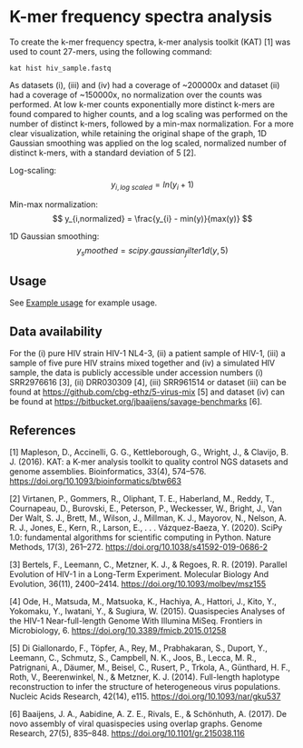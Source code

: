 # K-mer frequency spectra analysis

To create the k-mer frequency spectra, k-mer analysis toolkit (KAT) [1] was used to count 27-mers, using the following command:

```
kat hist hiv_sample.fastq
```

As datasets (i), (iii) and (iv) had  a coverage of ~200000x and dataset (ii) had a coverage of ~150000x, no normalization over the counts was performed. At low k-mer counts exponentially more distinct k-mers are found compared to higher counts, and a log scaling was performed on the number of distinct k-mers, followed by a min-max normalization. For a more clear visualization, while retaining the original shape of the graph, 1D Gaussian smoothing was applied on the log scaled, normalized number of distinct k-mers, with a standard deviation of 5 [2].

Log-scaling:
$$ y_{i,log\ scaled} = ln(y_i+1) $$

Min-max normalization:
$$ y_{i,normalized} = \frac{y_{i} - min(y)}{max(y)} $$

1D Gaussian smoothing:
$$ y_smoothed = scipy.gaussian_filter1d(y, 5) $$


## Usage
See [Example usage](src/example.ipynb) for example usage.

## Data availability
For the (i) pure HIV strain HIV-1 NL4-3, (ii) a patient sample of HIV-1, (iii) a sample of five pure HIV strains mixed together and (iv) a simulated HIV sample, the data is publicly accessible under accession numbers (i) SRR2976616 [3], (ii) DRR030309 [4], (iii) SRR961514 or dataset (iii) can be found at https://github.com/cbg-ethz/5-virus-mix [5] and dataset (iv) can be found at https://bitbucket.org/jbaaijens/savage-benchmarks [6].

## References
[1] Mapleson, D., Accinelli, G. G., Kettleborough, G., Wright, J., & Clavijo, B. J. (2016). KAT: a K-mer analysis toolkit to quality control NGS datasets and genome assemblies. Bioinformatics, 33(4), 574–576. https://doi.org/10.1093/bioinformatics/btw663

[2] Virtanen, P., Gommers, R., Oliphant, T. E., Haberland, M., Reddy, T., Cournapeau, D., Burovski, E., Peterson, P., Weckesser, W., Bright, J., Van Der Walt, S. J., Brett, M., Wilson, J., Millman, K. J., Mayorov, N., Nelson, A. R. J., Jones, E., Kern, R., Larson, E., . . . Vázquez-Baeza, Y. (2020). SciPy 1.0: fundamental algorithms for scientific computing in Python. Nature Methods, 17(3), 261–272. https://doi.org/10.1038/s41592-019-0686-2

[3] Bertels, F., Leemann, C., Metzner, K. J., & Regoes, R. R. (2019). Parallel Evolution of HIV-1 in a Long-Term Experiment. Molecular Biology And Evolution, 36(11), 2400–2414. https://doi.org/10.1093/molbev/msz155

[4] Ode, H., Matsuda, M., Matsuoka, K., Hachiya, A., Hattori, J., Kito, Y., Yokomaku, Y., Iwatani, Y., & Sugiura, W. (2015). Quasispecies Analyses of the HIV-1 Near-full-length Genome With Illumina MiSeq. Frontiers in Microbiology, 6. https://doi.org/10.3389/fmicb.2015.01258

[5] Di Giallonardo, F., Töpfer, A., Rey, M., Prabhakaran, S., Duport, Y., Leemann, C., Schmutz, S., Campbell, N. K., Joos, B., Lecca, M. R., Patrignani, A., Däumer, M., Beisel, C., Rusert, P., Trkola, A., Günthard, H. F., Roth, V., Beerenwinkel, N., & Metzner, K. J. (2014). Full-length haplotype reconstruction to infer the structure of heterogeneous virus populations. Nucleic Acids Research, 42(14), e115. https://doi.org/10.1093/nar/gku537

[6] Baaijens, J. A., Aabidine, A. Z. E., Rivals, E., & Schönhuth, A. (2017). De novo assembly of viral quasispecies using overlap graphs. Genome Research, 27(5), 835–848. https://doi.org/10.1101/gr.215038.116
